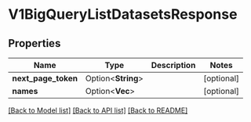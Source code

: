 # V1BigQueryListDatasetsResponse

## Properties

Name | Type | Description | Notes
------------ | ------------- | ------------- | -------------
**next_page_token** | Option<**String**> |  | [optional]
**names** | Option<**Vec<String>**> |  | [optional]

[[Back to Model list]](../README.md#documentation-for-models) [[Back to API list]](../README.md#documentation-for-api-endpoints) [[Back to README]](../README.md)


